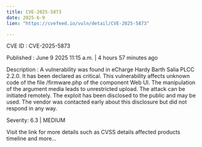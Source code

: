 ```yaml
---
title: CVE-2025-5873
date: 2025-6-9
lien: "https://cvefeed.io/vuln/detail/CVE-2025-5873"

---
```


CVE ID : CVE-2025-5873

Published :  June 9
2025
11:15 a.m. | 4 hours
57 minutes ago

Description : A vulnerability was found in eCharge Hardy Barth Salia PLCC 2.2.0. It has been declared as critical. This vulnerability affects unknown code of the file /firmware.php of the component Web UI. The manipulation of the argument media leads to unrestricted upload. The attack can be initiated remotely. The exploit has been disclosed to the public and may be used. The vendor was contacted early about this disclosure but did not respond in any way.

Severity: 6.3 | MEDIUM

Visit the link for more details
such as CVSS details
affected products
timeline
and more...
